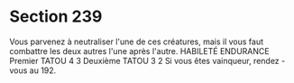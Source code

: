 # Section 239

Vous parvenez à neutraliser l'une de ces créatures, mais il vous
faut combattre les deux autres l'une après l'autre.
HABILETÉ ENDURANCE
Premier TATOU    4   3
Deuxième TATOU    3   2
Si vous êtes vainqueur, rendez -vous au  192.